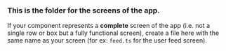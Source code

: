 ### This is the folder for the screens of the app.

If your component represents a **complete** screen of the app (i.e. not a single row or box but a fully functional screen), create a file here with the same name as your screen (for ex: `feed.ts` for the user feed screen).
